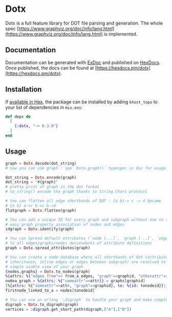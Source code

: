 # Dotx

Dotx is a full feature library for DOT file parsing and generation.
The whole spec [https://www.graphviz.org/doc/info/lang.html](https://www.graphviz.org/doc/info/lang.html) is implemented.

## Documentation

Documentation can be generated with [ExDoc](https://github.com/elixir-lang/ex_doc)
and published on [HexDocs](https://hexdocs.pm). Once published, the docs can
be found at [https://hexdocs.pm/dotx](https://hexdocs.pm/dotx).

## Installation

If [available in Hex](https://hex.pm/docs/publish), the package can be installed
by adding `khost_topo` to your list of dependencies in `mix.exs`:

```elixir
def deps do
  [
    {:dotx, "~> 0.3.0"}
  ]
end
```

## Usage

```elixir
graph = Dotx.decode(dot_string)
# now you can use graph : see `Dotx.graph()` typespec in doc for usage

dot_string = Dotx.encode(graph)
dot_string = "#{graph}"
# pretty print of graph in the dot format
# to_string() encode the graph thanks to String.Chars protocol

# You can flatten all edge shorthands of DOT : {a b}-> c -> d became
# {a b} a->c b->c b->d
flatgraph = Dotx.flatten(graph)

# You can add a unique ID for every graph and subgraph without one to allow
# easy graph property association of nodes and edges
idgraph = Dotx.identify(graph)

# You can Spread default attributes (`node [...]`, `graph [...]`, `edge [...]`
# to all edges/graphs/nodes descendants of attribute definitions
graph = Dotx.spread_attributes(graph)

# You can create a node database where all shorthands of dot (attributes
# inheritance, inline edges or edges between subgraph) are resolved to get a
# simple usable view of your graph
{nodes,graphs} = Dotx.to_nodes(graph)
%{attrs: %{"edges_from"=> from_a_edges, "graph"=>graphid, "otherattr"=>attr}} = nodes[["A"]]
nodea_graph = %{attrs: %{"someattr"=>attr}} = graphs[graphid]
[%{attrs: %{"someattr"=>attr, "graph"=>graphid}, to: %{id: tonodeid}}|_] = from_a_edges
firstnode_linked_to_a = nodes[tonodeid]

# You can use an erlang `:digraph` to handle your graph and make complex graph analysis :
digraph = Dotx.to_digraph(graph)
vertices = :digraph.get_short_path(digraph,["A"],["B"])
```
